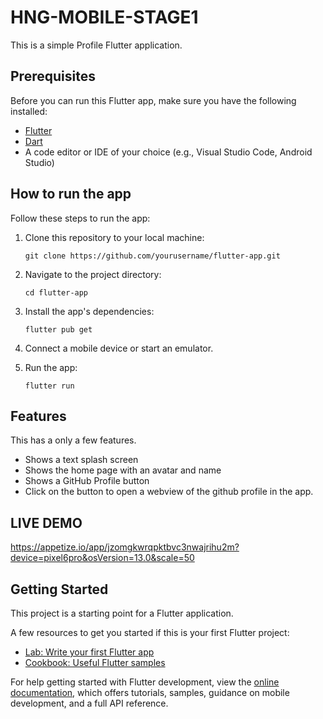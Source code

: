 # HNG-MOBILE-STAGE1

This is a simple Profile Flutter application.


## Prerequisites

Before you can run this Flutter app, make sure you have the following installed:

- [Flutter](https://flutter.dev/docs/get-started/install)
- [Dart](https://dart.dev/get-dart)
- A code editor or IDE of your choice (e.g., Visual Studio Code, Android Studio)

## How to run the app

Follow these steps to run the app:

1. Clone this repository to your local machine:

   ```shell
   git clone https://github.com/yourusername/flutter-app.git

2. Navigate to the project directory:

    ```shell
    cd flutter-app

3. Install the app's dependencies:

    ```shell
    flutter pub get

4. Connect a mobile device or start an emulator.

5. Run the app:

    ```shell
    flutter run

## Features

This has a only a few features.

- Shows a text splash screen
- Shows the home page with an avatar and name
- Shows a GitHub Profile button
- Click on the button to open a webview of the github profile in the app.

## LIVE DEMO

https://appetize.io/app/jzomgkwrqpktbvc3nwajrihu2m?device=pixel6pro&osVersion=13.0&scale=50

## Getting Started

This project is a starting point for a Flutter application.

A few resources to get you started if this is your first Flutter project:

- [Lab: Write your first Flutter app](https://docs.flutter.dev/get-started/codelab)
- [Cookbook: Useful Flutter samples](https://docs.flutter.dev/cookbook)

For help getting started with Flutter development, view the
[online documentation](https://docs.flutter.dev/), which offers tutorials,
samples, guidance on mobile development, and a full API reference.
